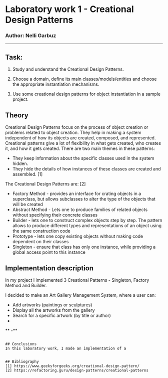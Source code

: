 #  Laboratory work 1 - Creational Design Patterns

### Author: Nelli Garbuz

----
## Task:

1. Study and understand the Creational Design Patterns.

2. Choose a domain, define its main classes/models/entities and choose the appropriate instantiation mechanisms.

3. Use some creational design patterns for object instantiation in a sample project.

## Theory

Creational Design Patterns focus on the process of object creation or problems related to object creation. They help in making a system independent of how its objects are created, composed, and represented. Creational patterns give a lot of flexibility in what gets created, who creates it, and how it gets created. There are two main themes in these patterns:

* They keep information about the specific classes used in the system hidden.
* They hide the details of how instances of these classes are created and assembled. [1]

The Creational Design Patterns are: [2]

* Factory Method - provides an interface for crating objects in a superclass, but allows subclasses to alter the type of the objects that will be created
* Abstract Method - Lets one to produce families of related objects without specifying their concrete classes
* Builder - lets one to construct complex objects step by step. The pattern allows to produce different types and representations of an object using the same construction code
* Prototype - lets one copy existing objects without making code dependent on their classes
* Singleton - ensure that class has only one instance, while providing a global access point to this instance

## Implementation description

In my project I implemented 3 Creational Patterns - Singleton, Factory Method and Builder.

I decided to make an Art Gallery Management System, where a user can:

* Add artworks (paintings or sculptures)
* Display all the artworks from the gallery
* Search for a specific artwork (by title or author)
* 

** -**
``````

## Conclusions 
In this laboratory work, I made an implementation of a 


## Bibliography
[1] https://www.geeksforgeeks.org/creational-design-pattern/
[2] https://refactoring.guru/design-patterns/creational-patterns

